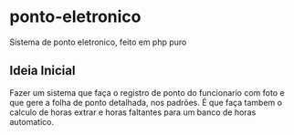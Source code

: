 # ponto-eletronico
Sistema de ponto eletronico, feito em php puro

## Ideia Inicial

  Fazer um sistema que faça o registro de ponto do funcionario com foto e que gere a folha de ponto detalhada, nos padrões.
É que faça tambem o calculo de horas extrar e horas faltantes para um banco de horas automatico.
